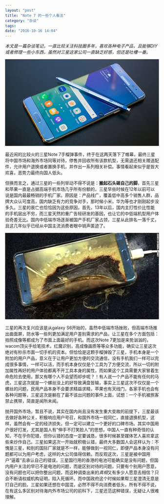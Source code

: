 ```yaml
---
layout: "post"
title: "Note 7 的一些个人看法"
category: "杂谈"
tags: 
date: "2016-10-16 14:04"
---
```



*本文是一篇杂谈笔记，一直比较关注科技圈多年，喜欢各种电子产品，且能够DIY或者修理一些小东西，虽然对三星这家公司一直缺乏好感，但还是吐槽一番。*

![](https://raw.githubusercontent.com/noparkinghere/noparkinghere.github.io/master/img/2016-10-16-note-7-%E7%9A%84%E4%B8%80%E4%BA%9B%E4%B8%AA%E4%BA%BA%E7%9C%8B%E6%B3%95/1.jpg)

最近闹的比较火的三星Note 7手榴弹事件，终于在这两天落下了帷幕，最终三星将中国市场和海外市场同等对待，停售并回收所有该款机型，无需退还相关赠送配件，允许用户退换或者置换手机，并作出一系列相关补偿。事情看起来似乎是皆大欢喜，恶势力最终向国人低头。

但换而言之，通过三星的一些列举动不得不说是：**搬起石头砸自己的脚**。首先三星和苹果一直是占据高端手机市场几乎所有份额的，三星早些时候在12年以前可以说是国内最最畅销的手机厂家。原因是：产品线广，覆盖低中高多个销售人群，品牌大众认可度高，国内缺乏有力的竞争对手，那时候小米，华为等也才刚刚起步没多久。三星的衰亡也恰恰因为这些原因，首先，13年以后，国内主打性价比性能的手机层出不穷，而三星天然的重广告轻研发的基因，也让它的中低端机型用户体验奇差无比。国内中低端市场逐渐被国产手机厂家占领，三星从此排名一落千丈，且这几年似乎已经从中国主流消费者眼中销声匿迹了。

<!-- more -->


![](https://raw.githubusercontent.com/noparkinghere/noparkinghere.github.io/master/img/2016-10-16-note-7-%E7%9A%84%E4%B8%80%E4%BA%9B%E4%B8%AA%E4%BA%BA%E7%9C%8B%E6%B3%95/2.jpg)

三星的再次复兴应该是从galaxy S6开始的，虽然中低端市场挫败，但高端市场推出曲面屏，防水等一些列更加满足用户差别需求的产品，让三星在多个方面包括：拍照成像等都成为了市面上面最好的手机。而这次Note 7更加是来势汹汹的，wacom顶尖手绘笔技术，红魔识别，高成像画质等等众多功能，确实让三星这次绝对有秒杀市面一切手机的资本。但恰恰是这颗手榴弹毁了三星，手机本身是一个附加的用户产品，意义在于让用户更加方便的交流通信，没有手机我们一样可以完成很多事情，一样可以活，而手机本身仅仅是个工具为了方便交流，所以一切的附加属性再好的用户体验都离不开工具本身的属性，而如果这个工具需要大家冒着生命危险去使用，那又有哪个人不会望而却步呢？！有人说一个产品不能有任何的马虎，三星这次就是一个螺丝没上的好导致满盘皆输，事实上三星这次不仅仅是一个螺丝的问题，民用产品本身不会要求精益求精，苹果也有天线门，各家手机也会有各种问题等，三星这次是躺在了最不该出问题的事件上面，试想：一个手机被旅客禁止携带，简直是闻所未闻。

抛开国外市场，暂且不说，其实在国内尚且没有发生重大变故的前提下，三星最该去做好各种公关，积极响应用户号召，和国外市场一视同仁，直接退换机型，这样，虽然会有一定的经济损失，但一定可以建立一个更好的口碑市场。其实中国用户很好打发，尤其是国人有“伸手不打笑脸人”的思想，中国人一直有种奇怪的认知，不在乎你犯错，但你认错的态度一定要诚恳，很多时候甚至媒体艺人喜欢拿这些来炒作自己。三星如果这次一开始就积极认错，最终大多数国人会这样认为：不愧是三星，和别的国际厂家就是不一样，能够做到一视同仁，即便产品本身没有问题都可以为用户考虑，这样的大公司值得信赖。而反观这次，三星是被中国用户“逼着”去承认自己的错误，三星国行用的香港的电池可能确实是没有问题，但国内用户关注的早已不是电池的问题，而是区别对待的问题，只要有个别用户愿意，没有问题也可以把你整出问题，而这种调查出来的*真相*又有多少人愿意去相信？只会不断请权威机构证明，陷入死循环。而中国政府这个时候如果帮三星澄清无意是打自己的脸。三星如果还想在中国混，必然不得不向消费者低头，所有不得不说，在有这么多区别对待海内外市场公司的前科下，三星还范这种错误，无疑让人很难理解。
